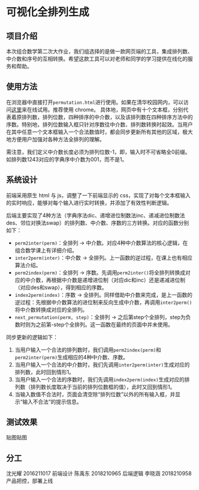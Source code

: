 # 可视化全排列生成

## 项目介绍
本次组合数学第二次大作业，我们组选择的是做一款网页端的工具，集成排列数、中介数和序号的互相转换。希望这款工具可以对老师和同学的学习提供在线化的服务和帮助。

## 使用方法
在浏览器中直接打开`permutation.html`进行使用。如果在清华校园网内，可以访问[这里](http://166.111.69.34/)来在线试用。推荐使用 chrome。
具体地，网页中有十个文本框，分别代表着原排列数，排列位数，四种排序的中介数，以及该排列数在四种排序方法中的序数。特别地，排列位数输入框只针对序数往中介数、排列数转换时起效。当用户在其中任意一个文本框输入一个合法数值时，都会同步更新所有其他的区域，极大地方便用户加强对各种方法全排列的理解。

需注意，我们定义中介数长度必须为排列位数-1，即，输入时不可省略全0前缀。如排列数1243对应的字典序中介数为001，而不是1。

## 系统设计
前端采用原生 html 与 js，调整了一下前端显示的 css，实现了对每个文本框输入的实时响应，能够对每个输入进行实时转换，并添加了有效性判断逻辑。

后端主要实现了4种方法（字典序法dic、递增进位制数法inc、递减进位制数法des、邻位对换法swap）的排列数、中介数、序数的三方转换。对应的函数分别如下：

- `perm2inter(perm)`：全排列 → 中介数。对应4种中介数算法的核心逻辑，在组合数学课上有详细介绍。
- `inter2perm(inter)`：中介数 → 全排列。上一函数的逆过程，在课上也有相应算法介绍。
- `perm2index(perm)`：全排列 → 序数。先调用`perm2inter()`将全排列转换成对应的中介数，再根据中介数是递增进位制（对应dic和inc）还是递减进位制（对应des和swap），得到相应的序数。
- `index2perm(index)`：序数 → 全排列。同样借助中介数来完成，是上一函数的逆过程：先根据中介数算法的进位制来反向生成中介数，再调用`inter2perm()`将中介数转换成对应的全排列。
- `next_permutation(perm, step)`：全排列 → 之后第step个全排列，step为负数时则为之前第-step个全排列。这一函数在最终的页面中并未使用。

同步更新的逻辑如下：

1. 当用户输入一个合法的排列数时，我们调用`perm2index(perm)`和`perm2inter(perm)`生成相应的4种中介数、序数。
2. 当用户输入一个合法的中介数时，我们先调用`inter2perm(inter)`生成对应的排列数，此时回到情形1。
3. 当用户输入一个合法的序数时，我们先调用`index2perm(index)`生成对应的排列数（排列数长度取决于当前的排列位数框的值），此时又回到情形1。
4. 当输入数值不合法时，页面会清空除“排列位数”以外的所有输入框，并显示“输入不合法”的提示信息。

## 测试效果

贴图贴图

## 分工
沈光耀 2016211017 前端设计
陈禹东 2018210965 后端逻辑
李晓涵 2018210958 产品把控，部署上线